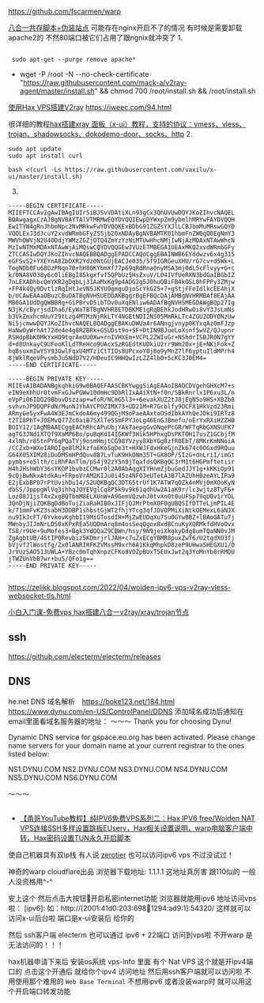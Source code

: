 https://github.com/fscarmen/warp

[八合一共存脚本+伪装站点](https://github.com/mack-a/v2ray-agent)
可能存在nginx开启不了的情况 有时候是需要卸载apache2的 不然80端口被它们占用了跟ngnix就冲突了
1.
~~~shell

 sudo apt-get --purge remove apache*

~~~

- wget -P /root -N --no-check-certificate "https://raw.githubusercontent.com/mack-a/v2ray-agent/master/install.sh" && chmod 700 /root/install.sh && /root/install.sh


[使用Hax VPS搭建V2ray](http://xiaokuqwq.hk3.20212021.ml.cdn.cloudflare.net/index.php/2022/01/20/66/)
https://iweec.com/94.html


很详细的教程[hax搭建xray 面板（x-ui）教程，支持的协议：vmess、vless、trojan、shadowsocks、dokodemo-door、socks、http](https://www.youtube.com/watch?v=-5F1KixFDbU#0&ab_channel=%E5%86%B0%E6%B2%B3%E5%9C%88%E5%AD%90#0)
2.
~~~ubuntu
sudo apt update
sudo apt install curl

bash <(curl -Ls https://raw.githubusercontent.com/vaxilu/x-ui/master/install.sh)
~~~
3.
~~~hax.helloqing.ga
-----BEGIN CERTIFICATE-----
MIIEFTCCAv2gAwIBAgIUIr5iBJSvVDAtiXLn93gCx3QhUVUwDQYJKoZIhvcNAQEL
BQAwgagxCzAJBgNVBAYTAlVTMRMwEQYDVQQIEwpDYWxpZm9ybmlhMRYwFAYDVQQH
Ew1TYW4gRnJhbmNpc2NvMRkwFwYDVQQKExBDbG91ZGZsYXJlLCBJbmMuMRswGQYD
VQQLExJ3d3cuY2xvdWRmbGFyZS5jb20xNDAyBgNVBAMTK01hbmFnZWQgQ0EgNmY3
MWVhOWVjN2U4ODdjYWMzZGZjOTQ4ZmYzYzNiMTUwHhcNMjIwNjAzMDAxNTAwWhcN
MzIwNTMxMDAxNTAwWjAiMQswCQYDVQQGEwJVUzETMBEGA1UEAxMKQ2xvdWRmbGFy
ZTCCASIwDQYJKoZIhvcNAQEBBQADggEPADCCAQoCggEBAINWB6EYddwzv6x4g315
eGFSvS2+YXEYnA8ZbDXR2Ydz0NtGUjEACJe035/Sf9IGRGeuXHU/rG7cv+d5Wk+L
TogNDb0Fu68OzPNqn7B+hH80KYbmXf77p69qRdRna0nyMSA3mj0dL5cFlvyy+G+c
k/0NA8V038y6c0liEBgI85kgxfvf5QPbUz5HsZxuV/L04IVfUeRXN3bdGaIBGbIZ
7nLEXADhbcQmYKR2gDqbLj31AaMxKg9p4ADG2g5J0huQBiFB4kOSL0hFPPy3ZMjw
+FP4k4Qy9DvtlzRqIHtJeVN5JKYU9gmguDjoScYkGZ5+7+gStjFFeIdlkcEE4hjX
b/UCAwEAAaOBuzCBuDATBgNVHSUEDDAKBggrBgEFBQcDAjAMBgNVHRMBAf8EAjAA
MB0GA1UdDgQWBBRg+GiPBrvD5ibTDv0uXqENliw6ADAfBgNVHSMEGDAWgBQp27Ig
N3jK/cByrjsdIha6/EyWaTBTBgNVHR8ETDBKMEigRqBEhkJodHRwOi8vY3JsLmNs
b3VkZmxhcmUuY29tLzg4MTMzNjRkLTY4NGEtNDI2NS05MmRkLTc4ZGU2ODY0NzUw
Ni5jcmwwDQYJKoZIhvcNAQELBQADggEBAKuDWUaAr6ANngjvnyp0KYxqAz0mFJzp
HaNwOyWrhAt72de4e4g8RZBRk+GSUDst9o+SF+DtIN9BJueLoXsnf5wVZ/QJupnr
RSHdpBbK0MkYxHO9tqrAeUU0Xw+rnIVHXEm+VCPL2ZWIuGr+NShdrISBJR0N7gYY
d+d8UnkayC9UFooKlLdTReHco9UAcxSzRGEdtKUDkiU2rr9Wm20x+jE+NKiFok+Z
hqBsuxmIwY5Y93GwlFqxU4MTziCtTIOs8UPcxoY0j8o9yMnZ7lF6yptuIldMPrh4
8jWklRqeVPvsmbJu5NdD7V2/HDeuIC9HHQwIzLZZ4lb0+5cKC3J0EM4=
-----END CERTIFICATE-----

-----BEGIN PRIVATE KEY-----
MIIEvAIBADANBgkqhkiG9w0BAQEFAASCBKYwggSiAgEAAoIBAQCDVgehGHXcM7+s
eIN9eXhhUr0tvmFxGJwPGWw10dmHc9DbRlIxAAiXtN+f0n/SBkRnrlx1P6xu3L/n
eVpPi06IDQ29BbuvDszzap+wfoR/NCmG5l3++6evakXUZ2tJ8jEgN5o9HS+XBZb8
svhvnJP9DQPFdN/MunNJYhAYCPOZIMX73+UD21M+R7Gcblfy9OCFX1HkVzd23Rmi
ARmyGe5yxFwA4W3EJmCkdoA6my499QGjMSoPaeAAxtoOSdIbkAYhQeJDki9IRTz8
t2TI8PhT+JOEMvQ77Zc0aiB7SXlTeSSmFPYJoLg46EnGJBmefu/oErYxRXiHZZHB
BOIY12/1AgMBAAECggEAChRhcAPuUbjYAk7aepgGvONqePcGR/WFTqRbGXNSUFK7
agTG3JNd1XTQf9XaMP6Bo/puBqKdI4IGKWf3Hik5HPhxgDsPKTOH17usZ1GCbjfM
4xlNh/r85tnPY6qPQaTYj9osmHmjtCG98YVzyy8XbYGg8zfR0EbT/8MKrKmNNoiA
/CCZxb+WXeIARQIge8lM2kzfaEKoSqDe3t+HXWJFdxHkeGjnZk674c0OGxd9RQuu
G64X05XIM28iDoDMSmHPdQuv887LvTuK9HkONm35T+GX8OP/SIzG+dnLriI/imGt
pymbs+o5lth/ciRhFAnTlm/pS4j92zY5n0jTqafdsQKBgQC3rM1t6HGPmftetiir
H4hJHshWbY36sYKOP1bvbzCCMwr0l2A0AbAqgXIYHnmZjbuGedJJY1g+kKKiOp91
9cQjBwNkxAtdkAu+FRpoVrAM2KIJu0i45z4NFO3eUTetA3B7lAZUhH0zeAYLIPa9
E2jExbBP07rPtUvihDu14/S2UQKBgQC3DT65trUf1K7ATW7qOZk4nMVj0mXOoKyN
dbSS/JpppgWlVq3ihhqJOYEVglCq8P5k9v9k61qdhUw2A1aK9r/lc3wjtz8TyF6+
Loz08JIjsT4xZxgBQTbmM8ELXUnW+A9GemVQzwhJ0tvXn0t0uUFSp79qU0v1rYOL
3QnDjNjiZQKBgDdBoTujZiaRaHIB0xJIFjQJMrPtmX0F0gUBQSIfDTTeLjmPIL4E
k/71mmFvKZ3sabH3DDBP1shbstGjWT2fhjYTcg3qfJDVOPMiXiNtkOEMexL6aNJX
nu9IkJcFT/6YvkovKghbI19MiGTosdIH+MjZwEUDqXu7Su0GYwBBZ+lBAoGATu7j
MWnbyJIJmNrLDS0xKPxREa5UQDmArq8m4osSeqQgox8xdBCnuKyXQRMkfdHVoOvx
TS8/r9Ue+9uMofes3+Bgk3YdOQaZ9CBWn/hsy/9N9jeiXkgkyDdg8umTQaNN0vJM
ZgAgbtUB/4StIPQRevbiz5KDmrjrlJAH+c7uZxECgYBMR8puxZwT6/U2tgdXO3fj
bVjvfJlWostfg/Zx0lANRIRFKZVMssM9xrh6A1KkqMhpkD8zeP9UHwa5HEGXU1/O
JrVUzSAO513UWLA+YBzc0mTqhXnpzCFKo8VOZpBUxT5EUxJwt2q3YoMnYb8rRMDU
jTWZUnVbB7wr+bu5/QFo1g==
-----END PRIVATE KEY-----


~~~


https://zelikk.blogspot.com/2022/04/woiden-ipv6-vps-v2ray-vless-websocket-tls.html

[小白入门课-免费vps hax搭建八合一v2ray/xray/trojan节点](https://www.youtube.com/watch?v=rN1fwWblxyg&ab_channel=%E4%BA%91%E7%99%BD%E7%A7%91%E6%8A%80)

## ssh
https://github.com/electerm/electerm/releases

## DNS
he.net DNS 域名解析　https://boke123.net/184.html
https://www.dynu.com/en-US/ControlPanel/DDNS 添加域名成功后通知在email里面看域名服务器的地址：
～～～
Thank you for choosing Dynu!

Dynamic DNS service for gspace.eu.org has been activated. Please change name servers for your domain name at your current registrar to the ones listed below:

NS1.DYNU.COM
NS2.DYNU.COM
NS3.DYNU.COM
NS4.DYNU.COM
NS5.DYNU.COM
NS6.DYNU.COM

～～～

##

- [【甬哥YouTube教程】纯IPV6免费VPS系列二：Hax IPV6 free/Woiden NAT VPS连接SSH多样设置跳板EUserv，Hax相关设置说明，warp电脑客户端中转，Hax密码设置TUN永久开启脚本](https://ygkkk.blogspot.com/2022/04/youtubeipv6vpshax-ipv6-freewoiden-nat.html)

使自己机器具有双ip栈
有人说 [zerotier](https://www.zerotier.com/download/) 也可以访问ipv6 vps 不过没试过！

神奇的warp cloudflare出品
浏览器下载地址: 1.1.1.1      这地址真厉害 跟110似的 一般人没资格用^-^

安上这个 然后点击大按钮🔘开启私密internet功能 浏览器就能用ipv6 地址访问vps啦： [ipv6]:<port>   如：http://[2001:41d0:203:698:1234:1294:ad9:1]:54320/     这样就可以访问x-ui后台啦 端口是x-ui安装后 给你的

然后 ssh客户端 electerm 也可以通过 ipv6 + 22端口 访问到vps啦 不开warp 是无法访问的！！！

hax机器申请下来后 安装os系统
vps-info 里面 有个 Nat VPS 这个就是开ipv4端口的   点击这个开通后 就给你个ipv4 访问地址 然后用ssh客户端就可以访问啦 不用使用那个难用的
`Web Base Terminal` 不想用ipv6 或者没装warp时 就可以用这个开启端口转发功能
